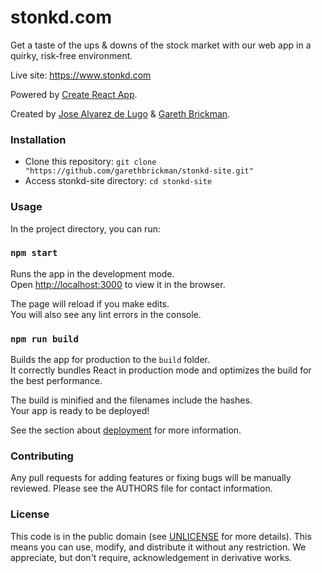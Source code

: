 # stonkd.com

Get a taste of the ups & downs of the stock market with our web app in a quirky, risk-free environment.

Live site: https://www.stonkd.com

Powered by [Create React App](https://github.com/facebook/create-react-app).

Created by [Jose Alvarez de Lugo](https://www.linkedin.com/in/josealvarezdelugo/) & [Gareth Brickman](https://www.linkedin.com/in/gareth-brickman-b62b56101/).

### Installation

-   Clone this repository:  `git clone "https://github.com/garethbrickman/stonkd-site.git"`
-   Access stonkd-site directory:  `cd stonkd-site`

### Usage
In the project directory, you can run:

### `npm start`

Runs the app in the development mode.<br />
Open [http://localhost:3000](http://localhost:3000) to view it in the browser.

The page will reload if you make edits.<br />
You will also see any lint errors in the console.

### `npm run build`

Builds the app for production to the `build` folder.<br />
It correctly bundles React in production mode and optimizes the build for the best performance.

The build is minified and the filenames include the hashes.<br />
Your app is ready to be deployed!

See the section about [deployment](https://facebook.github.io/create-react-app/docs/deployment) for more information.

### Contributing
Any pull requests for adding features or fixing bugs will be manually reviewed. Please see the AUTHORS file for contact information. 

### License

This code is in the public domain (see [UNLICENSE](https://github.com/brenns10/lsh/blob/master/UNLICENSE) for more details). This means you can use, modify, and distribute it without any restriction. We appreciate, but don't require, acknowledgement in derivative works.
